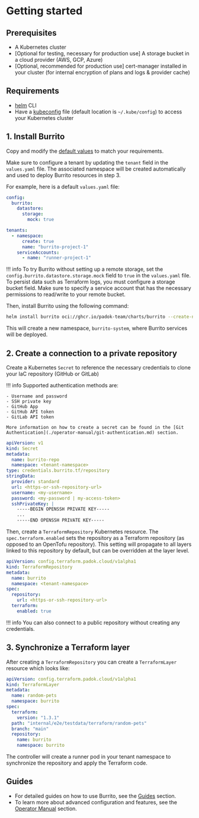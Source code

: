# Getting started

## Prerequisites

- A Kubernetes cluster
- [Optional for testing, necessary for production use] A storage bucket in a cloud provider (AWS, GCP, Azure)
- [Optional, recommended for production use] cert-manager installed in your cluster (for internal encryption of plans and logs & provider cache)

## Requirements

- [helm](https://helm.sh/docs/intro/install/) CLI
- Have a [kubeconfig](https://kubernetes.io/docs/tasks/access-application-cluster/configure-access-multiple-clusters/) file (default location is `~/.kube/config`) to access your Kubernetes cluster

## 1. Install Burrito

Copy and modify the [default values](https://github.com/padok-team/burrito/blob/main/deploy/charts/burrito/values.yaml) to match your requirements.

Make sure to configure a tenant by updating the `tenant` field in the `values.yaml` file. The associated namespace will be created automatically and used to deploy Burrito resources in step 3.

For example, here is a default `values.yaml` file:

```yaml
config:
  burrito:
    datastore:
      storage:
        mock: true

tenants:
  - namespace:
      create: true
      name: "burrito-project-1"
    serviceAccounts:
      - name: "runner-project-1"
```

!!! info
    To try Burrito without setting up a remote storage, set the `config.burrito.datastore.storage.mock` field to `true` in the `values.yaml` file. To persist data such as Terraform logs, you must configure a storage bucket field. Make sure to specify a service account that has the necessary permissions to read/write to your remote bucket.

Then, install Burrito using the following command:

```bash
helm install burrito oci://ghcr.io/padok-team/charts/burrito --create-namespace -n burrito-system -f ./values.yaml
```

This will create a new namespace, `burrito-system`, where Burrito services will be deployed.

## 2. Create a connection to a private repository

Create a Kubernetes `Secret` to reference the necessary credentials to clone your IaC repository (GitHub or GitLab)

<!-- markdownlint-disable MD046 -->
!!! info
    Supported authentication methods are:

    - Username and password
    - SSH private key
    - GitHub App
    - GitHub API token
    - GitLab API token

    More information on how to create a secret can be found in the [Git Authentication](./operator-manual/git-authentication.md) section.
<!-- markdownlint-enable MD046 -->

```yaml
apiVersion: v1
kind: Secret
metadata:
  name: burrito-repo
  namespace: <tenant-namespace>
type: credentials.burrito.tf/repository
stringData:
  provider: standard
  url: <https-or-ssh-repository-url>
  username: <my-username>
  password: <my-password | my-access-token>
  sshPrivateKey: |
    -----BEGIN OPENSSH PRIVATE KEY-----
    ...
    -----END OPENSSH PRIVATE KEY-----
```

Then, create a `TerraformRepository` Kubernetes resource. The `spec.terraform.enabled` sets the repository as a Terraform repository (as opposed to an OpenTofu repository). This setting will propagate to all layers linked to this repository by default, but can be overridden at the layer level.

```yaml
apiVersion: config.terraform.padok.cloud/v1alpha1
kind: TerraformRepository
metadata:
  name: burrito
  namespace: <tenant-namespace>
spec:
  repository:
    url: <https-or-ssh-repository-url>
  terraform:
    enabled: true
```

!!! info
    You can also connect to a public repository without creating any credentials.

## 3. Synchronize a Terraform layer

After creating a `TerraformRepository` you can create a `TerraformLayer` resource which looks like:

```yaml
apiVersion: config.terraform.padok.cloud/v1alpha1
kind: TerraformLayer
metadata:
  name: random-pets
  namespace: burrito
spec:
  terraform:
    version: "1.3.1"
  path: "internal/e2e/testdata/terraform/random-pets"
  branch: "main"
  repository:
    name: burrito
    namespace: burrito
```

The controller will create a runner pod in your tenant namespace to synchronize the repository and apply the Terraform code.

## Guides

- For detailed guides on how to use Burrito, see the [Guides](./guides/index.md) section.
- To learn more about advanced configuration and features, see the [Operator Manual](./operator-manual/index.md) section.
